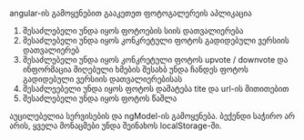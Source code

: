 

angular-ის გამოყენებით გააკეთეთ ფოტოგალერეის აპლიკაცია

1. შესაძლებელი უნდა იყოს ფოტოების სიის დათვალიერება
2. შესაძლებელი უნდა იყოს კონკრეტული ფოტოს გადიდებული ვერსიის დათვალიერებ
3. შესაძლებელი უნდა იყოს კონკრეტული ფოტოს upvote / downvote და ინფორმაცია მიღებული ხმების შესახბ უნდა ჩანდეს ფოტოს გადიდებული ვერსიის დათვალიერებისას
4. შესაძლეებელი უნდა იყოს ფოტოს დამატება tite და url-ის მითითებით
5. შესაძლებელი უნდა იყოს ფოტოს წაშლა

აუცილებელია სერვისების და ngModel-ის გამოყენება.
ბექენდი საჭირო არ არის, ყველა მონაცმები უნდა შეინახოს localStorage-ში.